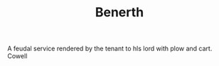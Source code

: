 ---
title: Benerth
letter: B
permalink: "/definitions/benerth.html"
body: A feudal service rendered by the tenant to hls lord with plow and cart. Cowell
published_at: '2018-07-07'
source: Black's Law Dictionary
layout: post
---